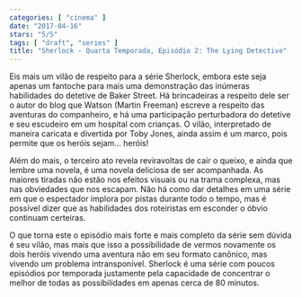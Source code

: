 ```yaml
---
categories: [ "cinema" ]
date: "2017-04-16"
stars: "5/5"
tags: [ "draft", "series" ]
title: "Sherlock - Quarta Temporada, Episódio 2: The Lying Detective"
---
```

Eis mais um vilão de respeito para a série Sherlock, embora este seja
apenas um fantoche para mais uma demonstração das inúmeras habilidades
do detetive de Baker Street. Há brincadeiras a respeito dele ser o autor
do blog que Watson (Martin Freeman) escreve a respeito das aventuras
do companheiro, e há uma participação perturbadora do detetive e
seu escudeiro em um hospital com crianças. O vilão, interpretado de
maneira caricata e divertida por Toby Jones, ainda assim é um marco,
pois permite que os heróis sejam... heróis!

Além do mais, o terceiro ato revela reviravoltas de cair o queixo,
e ainda que lembre uma novela, é uma novela deliciosa de ser
acompanhada. As maiores tiradas não estão nos efeitos visuais ou na
trama complexa, mas nas obviedades que nos escapam. Não há como dar
detalhes em uma série em que o espectador implora por pistas durante
todo o tempo, mas é possível dizer que as habilidades dos roteiristas
em esconder o óbvio continuam certeiras.

O que torna este o episódio mais forte e mais completo da série sem
dúvida é seu vilão, mas mais que isso a possibilidade de vermos
novamente os dois heróis vivendo uma aventura não em seu formato
canônico, mas vivendo um problema intransponível. Sherlock é uma
série com poucos episódios por temporada justamente pela capacidade
de concentrar o melhor de todas as possibilidades em apenas cerca de 80
minutos.
